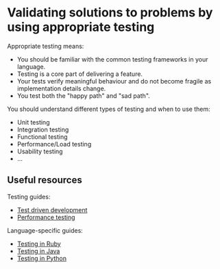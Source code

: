 # Validating solutions to problems by using appropriate testing

Appropriate testing means:

- You should be familiar with the common testing frameworks in your language.
- Testing is a core part of delivering a feature.
- Your tests verify meaningful behaviour and do not become fragile as implementation details change.
- You test both the "happy path" and "sad path".

You should understand different types of testing and when to use them:

- Unit testing
- Integration testing
- Functional testing
- Performance/Load testing
- Usability testing
- ...

## Useful resources

Testing guides:

- [Test driven development](/guides/tdd.md)
- [Performance testing](/guides/ruby.md)

Language-specific guides:

- [Testing in Ruby](/guides/rails.md)
- [Testing in Java](/guides/drop-wizard.md)
- [Testing in Python](/guides/python.md)
